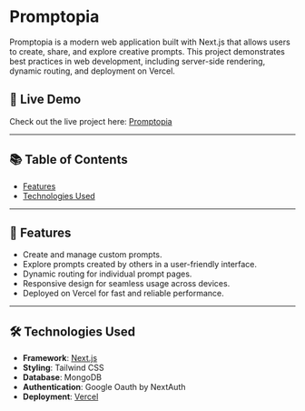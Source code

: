 # Promptopia

Promptopia is a modern web application built with Next.js that allows users to create, share, and explore creative prompts. This project demonstrates best practices in web development, including server-side rendering, dynamic routing, and deployment on Vercel.

## 🚀 Live Demo
Check out the live project here: [Promptopia](https://promptopia-63xkcyo4o-kevinzas-projects.vercel.app/)

---

## 📚 Table of Contents
- [Features](#features)
- [Technologies Used](#technologies-used)
---

## 🎨 Features
- Create and manage custom prompts.
- Explore prompts created by others in a user-friendly interface.
- Dynamic routing for individual prompt pages.
- Responsive design for seamless usage across devices.
- Deployed on Vercel for fast and reliable performance.

---

## 🛠️ Technologies Used
- **Framework**: [Next.js](https://nextjs.org/)
- **Styling**: Tailwind CSS
- **Database**: MongoDB
- **Authentication**: Google Oauth by NextAuth
- **Deployment**: [Vercel](https://vercel.com/)
